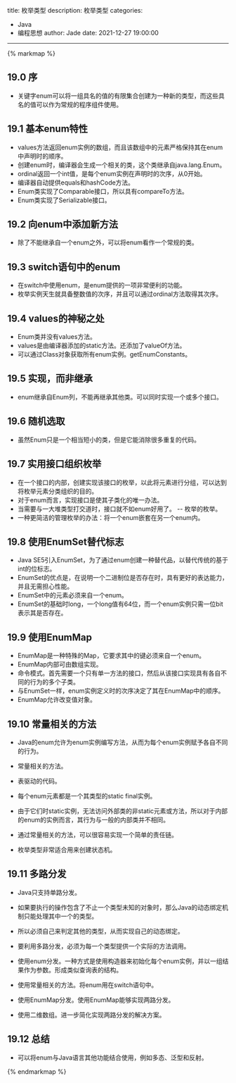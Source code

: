 title: 枚举类型
description: 枚举类型
categories: 
  - Java
  - 编程思想
author: Jade
date: 2021-12-27 19:00:00
---

{% markmap %}

## 19.0 序
- 关键字enum可以将一组具名的值的有限集合创建为一种新的类型，而这些具名的值可以作为常规的程序组件使用。

## 19.1 基本enum特性
- values方法返回enum实例的数组，而且该数组中的元素严格保持其在enum中声明时的顺序。
- 创建enum时，编译器会生成一个相关的类，这个类继承自java.lang.Enum。
- ordinal返回一个int值，是每个enum实例在声明时的次序，从0开始。
- 编译器自动提供equals和hashCode方法。
- Enum类实现了Comparable接口，所以具有compareTo方法。
- Enum类实现了Serializable接口。

## 19.2 向enum中添加新方法
- 除了不能继承自一个enum之外，可以将enum看作一个常规的类。

## 19.3 switch语句中的enum
- 在switch中使用enum，是enum提供的一项非常便利的功能。
- 枚举实例天生就具备整数值的次序，并且可以通过ordinal方法取得其次序。

## 19.4 values的神秘之处
- Enum类并没有values方法。
- values是由编译器添加的static方法。还添加了valueOf方法。
- 可以通过Class对象获取所有enum实例。getEnumConstants。

## 19.5 实现，而非继承
- enum继承自Enum列，不能再继承其他类。可以同时实现一个或多个接口。

## 19.6 随机选取
- 虽然Enum只是一个相当短小的类，但是它能消除很多重复的代码。

## 19.7 实用接口组织枚举
- 在一个接口的内部，创建实现该接口的枚举，以此将元素进行分组，可以达到将枚举元素分类组织的目的。
- 对于enum而言，实现接口是使其子类化的唯一办法。
- 当需要与一大堆类型打交道时，接口就不如enum好用了。 -- 枚举的枚举。
- 一种更简洁的管理枚举的办法：将一个enum嵌套在另一个enum内。

## 19.8 使用EnumSet替代标志
- Java SE5引入EnumSet，为了通过enum创建一种替代品，以替代传统的基于int的位标志。
- EnumSet的优点是，在说明一个二进制位是否存在时，具有更好的表达能力，并且无需担心性能。
- EnumSet中的元素必须来自一个enum。
- EnumSet的基础时long，一个long值有64位，而一个enum实例只需一位bit表示其是否存在。

## 19.9 使用EnumMap
- EnumMap是一种特殊的Map，它要求其中的键必须来自一个enum。
- EnumMap内部可由数组实现。
- 命令模式。首先需要一个只有单一方法的接口，然后从该接口实现具有各自不同的行为的多个子类。
- 与EnumSet一样，enum实例定义时的次序决定了其在EnumMap中的顺序。
- EnumMap允许改变值对象。

## 19.10 常量相关的方法
- Java的enum允许为enum实例编写方法，从而为每个enum实例赋予各自不同的行为。
- 常量相关的方法。
- 表驱动的代码。
- 每个enum元素都是一个其类型的static final实例。
- 由于它们时static实例，无法访问外部类的非static元素或方法，所以对于内部的enum的实例而言，其行为与一般的内部类并不相同。

- 通过常量相关的方法，可以很容易实现一个简单的责任链。
- 枚举类型非常适合用来创建状态机。

## 19.11 多路分发
- Java只支持单路分发。
- 如果要执行的操作包含了不止一个类型未知的对象时，那么Java的动态绑定机制只能处理其中一个的类型。
- 所以必须自己来判定其他的类型，从而实现自己的动态绑定。
- 要利用多路分发，必须为每一个类型提供一个实际的方法调用。

- 使用enum分发。一种方式是使用构造器来初始化每个enum实例，并以一组结果作为参数。形成类似查询表的结构。
- 使用常量相关的方法。将enum用在switch语句中。
- 使用EnumMap分发。使用EnumMap能够实现两路分发。
- 使用二维数组。进一步简化实现两路分发的解决方案。

## 19.12 总结
- 可以将enum与Java语言其他功能结合使用，例如多态、泛型和反射。

{% endmarkmap %}